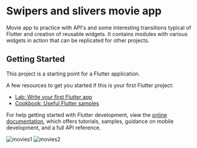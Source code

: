 # Swipers and slivers movie app

Movie app to practice with API's and some interesting transitions typical of Flutter and creation of reusable widgets. It contains modules with various widgets in action that can be replicated for other projects.

## Getting Started

This project is a starting point for a Flutter application.

A few resources to get you started if this is your first Flutter project:

- [Lab: Write your first Flutter app](https://docs.flutter.dev/get-started/codelab)
- [Cookbook: Useful Flutter samples](https://docs.flutter.dev/cookbook)

For help getting started with Flutter development, view the
[online documentation](https://docs.flutter.dev/), which offers tutorials,
samples, guidance on mobile development, and a full API reference.

![movies1](https://user-images.githubusercontent.com/91137238/198090624-6b03f54f-25b3-4c8e-80f6-0fd474a46347.gif) ![movies2](https://user-images.githubusercontent.com/91137238/198090673-40d89a26-83b6-4ef9-bf9b-df4143a126ee.gif)

